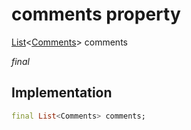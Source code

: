 


# comments property







[List](https://api.flutter.dev/flutter/dart-core/List-class.html)&lt;[Comments](../../models_post_post_model/Comments-class.md)> comments
  
_<span class="feature">final</span>_






## Implementation

```dart
final List<Comments> comments;
```







